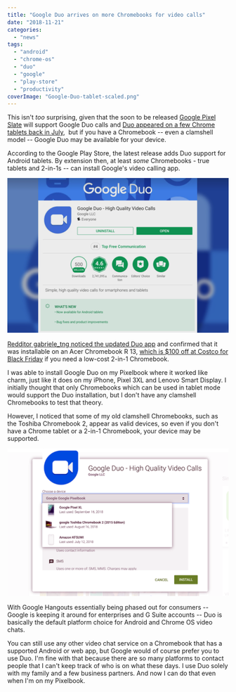 ```yaml
---
title: "Google Duo arrives on more Chromebooks for video calls"
date: "2018-11-21"
categories: 
  - "news"
tags: 
  - "android"
  - "chrome-os"
  - "duo"
  - "google"
  - "play-store"
  - "productivity"
coverImage: "Google-Duo-tablet-scaled.png"
---
```


This isn't _too_ surprising, given that the soon to be released [Google Pixel Slate](https://www.aboutchromebooks.com/tag/pixel-slate) will support Google Duo calls and [Duo appeared on a few Chrome tablets back in July](https://chromeunboxed.com/news/google-duo-video-chat-app-working-on-select-chromebooks/),  but if you have a Chromebook -- even a clamshell model -- Google Duo may be available for your device.

According to the Google Play Store, the latest release adds Duo support for Android tablets. By extension then, at least _some_ Chromebooks - true tablets and 2-in-1s -- can install Google's video calling app.

[![](images/Google-Duo-Play-Store-1024x714.png)](https://www.aboutchromebooks.com/news/google-duo-chromebook-video-chat-available/attachment/google-duo-play-store/)

[Redditor gabriele\_tng noticed the updated Duo app](https://www.reddit.com/r/chromeos/comments/9yw343/google_duo_is_finally_available_on_chrome_os/) and confirmed that it was installable on an Acer Chromebook R 13, [which is $100 off at Costco for Black Friday](https://www.aboutchromebooks.com/news/black-friday-chromebook-deals-for-every-budget/) if you need a low-cost 2-in-1 Chromebook.

I was able to install Google Duo on my Pixelbook where it worked like charm, just like it does on my iPhone, Pixel 3XL and Lenovo Smart Display. I initially thought that only Chromebooks which can be used in tablet mode would support the Duo installation, but I don't have any clamshell Chromebooks to test that theory.

However, I noticed that some of my old clamshell Chromebooks, such as the Toshiba Chromebook 2, appear as valid devices, so even if you don't have a Chrome tablet or a 2-in-1 Chromebook, your device may be supported.

[![](images/Google-Duo-devices-1024x683.png)](https://www.aboutchromebooks.com/news/google-duo-chromebook-video-chat-available/attachment/google-duo-devices/)

With Google Hangouts essentially being phased out for consumers -- Google is keeping it around for enterprises and G Suite accounts -- Duo is basically the default platform choice for Android and Chrome OS video chats.

You can still use any other video chat service on a Chromebook that has a supported Android or web app, but Google would of course prefer you to use Duo. I'm fine with that because there are so many platforms to contact people that I can't keep track of who is on what these days. I use Duo solely with my family and a few business partners. And now I can do that even when I'm on my Pixelbook.
